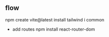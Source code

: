 ## flow
npm create vite@latest
install tailwind 
i common 
- add routes 
npm install react-router-dom
